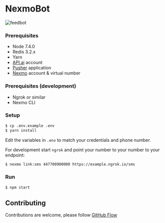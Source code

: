 # NexmoBot

![feedbot](https://user-images.githubusercontent.com/1238468/28156938-a2b39634-67ac-11e7-9567-17f9d00e900e.png)

### Prerequisites

- Node 7.4.0
- Redis 3.2.x
- Yarn
- [API.ai](https://api.ai/) account
- [Pusher](https://pusher.com/) application
- [Nexmo](https://nexmo.com) account & virtual number

### Prerequisites (development)

- Ngrok or similar
- Nexmo CLI

### Setup

```sh
$ cp .env.example .env
$ yarn install
```

Edit the variables in `.env` to match your credentials and phone number.

For development start `ngrok` and point your number to your number to your endpoint:

```sh
$ nexmo link:sms 447700900000 https://example.ngrok.io/sms
```

### Run

```sh
$ npm start
```

## Contributing

Contributions are welcome, please follow [GitHub Flow](https://guides.github.com/introduction/flow/index.html)
